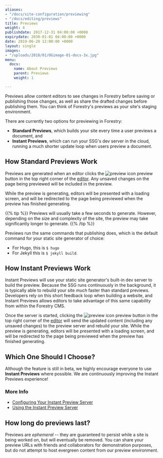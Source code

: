 ```yaml
---
aliases:
- "/docs/site-configuration/previewing"
- "/docs/editing/previews"
title: Previews
weight: 4
publishdate: 2017-12-31 04:00:00 +0000
expirydate: 2030-01-01 04:00:00 +0000
date: 2019-06-28 12:00:00 +0000
layout: single
images:
- "/uploads/2018/01/OGimage-01-docs-3x.jpg"
menu:
  docs:
    name: About Previews
    parent: Previews
    weight: 1

---
```

Previews allow content editors to see changes in Forestry before saving or publishing those changes, as well as share the drafted changes before publishing them. You can think of Forestry's previews as your site's staging environment.

There are currently two options for previewing in Forestry:

* **Standard Previews**, which builds your site every time a user previews a document, and
* **Instant Previews**, which can run your SSG's dev server in the cloud, running a much shorter update loop when users preview a document.


## How Standard Previews Work

Previews are generated when an editor clicks the ![preview icon](/uploads/2018/01/preview-small.png) preview button in the top right corner of the [editor](/docs/editing/markdown-editor/). Any unsaved changes on the page being previewed will be included in the preview.

While the preview is generating, editors will be presented with a loading screen, and will be redirected to the page being previewed when the preview has finished generating.

{{% tip %}} Previews will usually take a few seconds to generate. However, depending on the size and complexity of the site, the preview may take significantly longer to generate. {{% /tip %}}

Previews run the same commands that publishing does, which is the default command for your static site generator of choice:

* For Hugo, this is `$ hugo`
* For Jekyll this is `$ jekyll build`.

## How Instant Previews Work

Instant Previews will use your static site generator's built-in dev server to build the preview. Because the SSG runs continuously in the background, it is typically able to rebuild your site _much_ faster than standard previews. Developers rely on this short feedback loop when building a website, and Instant Previews allows editors to take advantage of this same capability from within the Forestry CMS.

Once the server is started, clicking the ![preview icon](/uploads/2018/01/preview-small.png) preview button in the top right corner of the [editor](/docs/editing/markdown-editor/) will send the updated content (including any unsaved changes) to the preview server and rebuild your site. While the preview is generating, editors will be presented with a loading screen, and will be redirected to the page being previewed when the preview has finished generating.

## Which One Should I Choose?

Although the feature is still in beta, we highly encourage everyone to use **Instant Previews** where possible. We are continuously improving the Instant Previews experience!

### More Info
- [Configuring Your Instant Preview Server](/docs/previews/instant-previews/)
- [Using the Instant Preview Server](/docs/previews/instant-previews-server/)

## How long do previews last?

Previews are _ephemeral_ -- they are guaranteed to persist while a site is being worked on, but will eventually be removed. You can share your preview URLs with friends and collaborators for demonstration purposes, but do not attempt to host evergreen content from our preview environment.